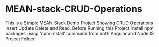 # MEAN-stack-CRUD-Operations
This is a Simple MEAN Stack Demo Project Showing CRUD Operations Insert Update Delete and Read.
Before Running this Project.Install npm packages using 'npm install' command from both Angular and NodeJS Project Folder.

